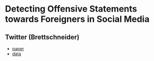 # Detecting Offensive Statements towards Foreigners in Social Media

## Twitter (Brettschneider)

- [paper](https://scholarspace.manoa.hawaii.edu/bitstream/10125/41423/1/paper0274.pdf)
- [data](http://www.ub-web.de/research/)
